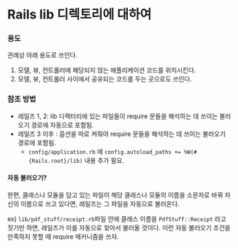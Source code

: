 # Rails lib 디렉토리에 대하여

### 용도

관례상 아래 용도로 쓰인다.

1. 모델, 뷰, 컨트롤러에 해당되지 않는 애플리케이션 코드를 위치시킨다.
2. 모델, 뷰, 컨트롤러 사이에서 공유되는 코드를 두는 곳으로도 쓰인다.

### 참조 방법

* 레일즈 1, 2: lib 디렉터리에 있는 파일들이 require 문들을 해석하는 데 쓰이는 불러오기 경로에 자동으로 포함됨.
* 레일즈 3 이후 : 옵션을 따로 켜줘야 require 문들을 해석하는 데 쓰이는 불러오기 경로에 포함됨.
  * `config/application.rb` 에 `config.autoload_paths += %W(#{Rails.root}/lib)` 내용 추가 필요.

#### 자동 불러오기?

한편, 클래스나 모듈을 담고 있는 파일이 해당 클래스나 모듈의 이름을 소문자로 바꿔 자신의 이름으로 쓰고 있다면, 레일즈는 그 파일을 자동으로 불러온다.

ex\) `lib/pdf_stuff/receipt.rb`파일 안에 클래스 이름을 `PdfStuff::Receipt` 라고 짓기만 하면, 레일즈가 이를 자동으로 찾아서 불러올 것이다. 이런 자동 불러오기 조건을 만족하지 못할 때 require 메커니즘을 쓰자.

